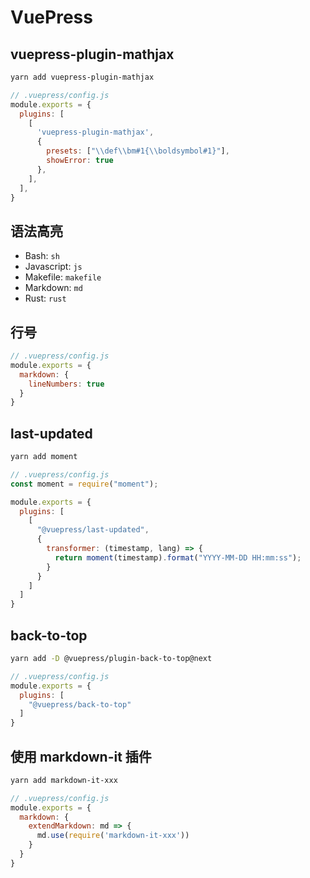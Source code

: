 # VuePress

## vuepress-plugin-mathjax

```sh
yarn add vuepress-plugin-mathjax
```

```js
// .vuepress/config.js
module.exports = {
  plugins: [
    [
      'vuepress-plugin-mathjax',
      {
        presets: ["\\def\\bm#1{\\boldsymbol#1}"],
        showError: true
      },
    ],
  ],
}
```

## 语法高亮

- Bash: `sh`
- Javascript: `js`
- Makefile: `makefile`
- Markdown: `md`
- Rust: `rust`

## 行号

```js
// .vuepress/config.js
module.exports = {
  markdown: {
    lineNumbers: true
  }
}
```

## last-updated

```sh
yarn add moment
```

```js
// .vuepress/config.js
const moment = require("moment");

module.exports = {
  plugins: [
    [
      "@vuepress/last-updated",
      {
        transformer: (timestamp, lang) => {
          return moment(timestamp).format("YYYY-MM-DD HH:mm:ss");
        }
      }
    ]
  ]
}
```

## back-to-top

```sh
yarn add -D @vuepress/plugin-back-to-top@next
```

```js
// .vuepress/config.js
module.exports = {
  plugins: [
    "@vuepress/back-to-top"
  ]
}
```

## 使用 markdown-it 插件

```sh
yarn add markdown-it-xxx
```

```js
// .vuepress/config.js
module.exports = {
  markdown: {
    extendMarkdown: md => {
      md.use(require('markdown-it-xxx'))
    }
  }
}
```
